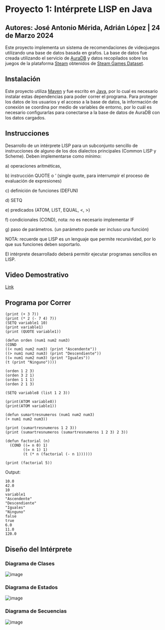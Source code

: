# Proyecto 1: Intérprete LISP en Java
## Autores: José Antonio Mérida, Adrián López | 24 de Marzo 2024
Este proyecto implementa un sistema de recomendaciones de videojuegos utilizando una base de datos basada en grafos. La base de datos fue creada utilizando el servicio de [AuraDB](https://neo4j.com/cloud/platform/aura-graph-database/) y datos recopilados sobre los juegos de la plataforma [Steam](https://store.steampowered.com/) obtenidos de [Steam Games Dataset](https://www.kaggle.com/datasets/fronkongames/steam-games-dataset).
## Instalación
Este proyecto utiliza [Maven](https://maven.apache.org/) y fue escrito en [Java](https://www.java.com/en/), por lo cual es necesario instalar estas dependencias para poder correr el programa. Para proteger los datos de los usuarios y el acceso a la base de datos, la información de conexión se coordina por medio de variables de entorno, por lo cuál es necesario configurarlas para conectarse a la base de datos de AuraDB con los datos cargados.
## Instrucciones
Desarrollo de un intérprete LISP para un subconjunto sencillo de instrucciones de alguno de los dos
dialectos principales (Common LISP y Scheme). Deben implementarse como mínimo:

a) operaciones aritméticas,

b) instrucción QUOTE o ‘ (single quote, para interrumpir el proceso de evaluación de expresiones)

c) definición de funciones (DEFUN)

d) SETQ

e) predicados (ATOM, LIST, EQUAL, <, >)

f) condicionales (COND), nota: no es necesario implementar IF

g) paso de parámetros. (un parámetro puede ser incluso una función)

NOTA: recuerde que LISP es un lenguaje que permite recursividad, por lo que sus funciones deben
soportarlo.

El intérprete desarrollado deberá permitir ejecutar programas sencillos en LISP.

## Video Demostrativo
[Link](https://youtu.be/iEC88OQhkGQ)

## Programa por Correr
```
(print (+ 3 7))
(print (* 2 (- 7 4) 7))
(SETQ variable1 10)
(print variable1)
(print (QUOTE variable1))

(defun orden (num1 num2 num3)
(COND
((< num1 num2 num3) (print "Ascendente"))
((> num1 num2 num3) (print "Descendiente"))
((= num1 num2 num3) (print "Iguales"))
(t (print "Ninguno"))))

(orden 1 2 3)
(orden 3 2 1)
(orden 1 1 1)
(orden 2 1 3)

(SETQ variable8 (list 1 2 3))

(print(ATOM variable8))
(print(ATOM variable1))

(defun sumartresnumeros (num1 num2 num3)
(+ num1 num2 num3))

(print (sumartresnumeros 1 2 3))
(print (sumartresnumeros (sumartresnumeros 1 2 3) 2 3))

(defun factorial (n)
  (COND ((= n 0) 1)
        ((= n 1) 1)
        (t (* n (factorial (- n 1))))))

(print (factorial 5))
```
Output:
```
10.0
42.0
10
variable1
"Ascendente"
"Descendiente"
"Iguales"
"Ninguno"
false
true
6.0
11.0
120.0
```

## Diseño del Intérprete
### Diagrama de Clases
![image](https://github.com/user-attachments/assets/8996f88a-ad31-45bb-9764-e2aa46577d49)

### Diagrama de Estados
![image](https://github.com/user-attachments/assets/c19018e1-a32d-4459-924a-7aea3edbcead)

### Diagrama de Secuencias
![image](https://github.com/user-attachments/assets/be0f44dc-aff5-4054-9c0e-22d26439b3ec)
